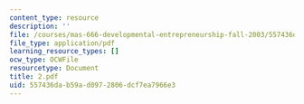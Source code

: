 ```yaml
---
content_type: resource
description: ''
file: /courses/mas-666-developmental-entrepreneurship-fall-2003/557436dab59ad0972806dcf7ea7966e3_2.pdf
file_type: application/pdf
learning_resource_types: []
ocw_type: OCWFile
resourcetype: Document
title: 2.pdf
uid: 557436da-b59a-d097-2806-dcf7ea7966e3
---
```

